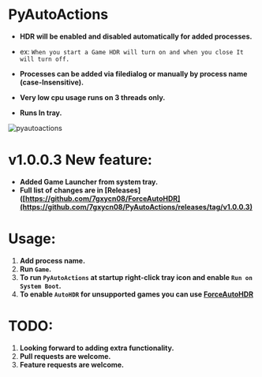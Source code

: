 # PyAutoActions


- **HDR will be enabled and disabled automatically for added processes.**


- ex: `When you start a Game HDR will turn on and when you close It will turn off.`
- **Processes can be added via filedialog or manually by process name (case-Insensitive).**
- **Very low cpu usage runs on 3 threads only.**
- **Runs In tray.**



![pyautoactions](https://github.com/7gxycn08/PyAutoActions/assets/121936658/3b79db52-a129-4901-b044-4d1de5bd70bb)

# v1.0.0.3 New feature:
- **Added Game Launcher from system tray.**
- **Full list of changes are in [Releases]([https://github.com/7gxycn08/ForceAutoHDR](https://github.com/7gxycn08/PyAutoActions/releases/tag/v1.0.0.3)**

# Usage:
1. **Add process name.**
2. **Run `Game`.**
3. **To run `PyAutoActions` at startup right-click tray icon and enable `Run on System Boot`.**
4. **To enable `AutoHDR` for unsupported games you can use [ForceAutoHDR](https://github.com/7gxycn08/ForceAutoHDR)**

# TODO:
1. **Looking forward to adding extra functionality.**
2. **Pull requests are welcome.**
3. **Feature requests are welcome.**
